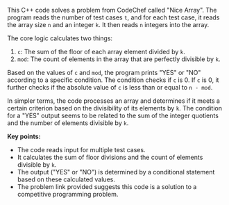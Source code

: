 This C++ code solves a problem from CodeChef called "Nice Array". The program reads the number of test cases `t`, and for each test case, it reads the array size `n` and an integer `k`. It then reads `n` integers into the array.

The core logic calculates two things:
1. `c`: The sum of the floor of each array element divided by `k`.
2. `mod`: The count of elements in the array that are perfectly divisible by `k`.

Based on the values of `c` and `mod`, the program prints "YES" or "NO" according to a specific condition. The condition checks if `c` is 0. If `c` is 0, it further checks if the absolute value of `c` is less than or equal to `n - mod`.

In simpler terms, the code processes an array and determines if it meets a certain criterion based on the divisibility of its elements by `k`. The condition for a "YES" output seems to be related to the sum of the integer quotients and the number of elements divisible by `k`.

**Key points:**
- The code reads input for multiple test cases.
- It calculates the sum of floor divisions and the count of elements divisible by `k`.
- The output ("YES" or "NO") is determined by a conditional statement based on these calculated values.
- The problem link provided suggests this code is a solution to a competitive programming problem.